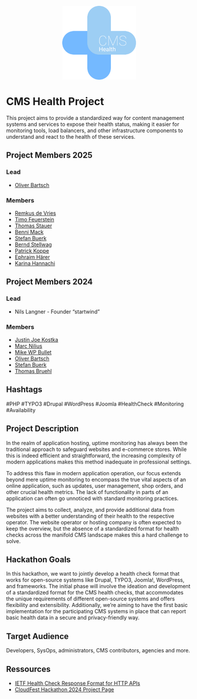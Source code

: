 <p align="center">
<img src="docs/cms-health-project.png" width="200" alt="WebInsights logo">
</p>

# CMS Health Project

This project aims to provide a standardized way for content management systems and services to expose their health status, making it easier for monitoring tools, load balancers, and other infrastructure components to understand and react to the health of these services.

## Project Members 2025
### Lead
* [Oliver Bartsch](https://github.com/o-ba)
### Members 
* [Remkus de Vries](https://github.com/remkus)
* [Timo Feuerstein](https://github.com/tfeuerst)
* [Thomas Stauer](https://github.com/tstauer)
* [Benni Mack](https://github.com/bmack)
* [Stefan Buerk](https://github.com/sbuerk)
* [Bernd Stellwag](https://github.com/burned42)
* [Patrick Koppe](https://github.com/Patrick-Koppe)
* [Ephraim Härer](https://github.com/Kephson)
* [Karina Hannachi](https://github.com/Devykun)


## Project Members 2024
### Lead
* Nils Langner - Founder “startwind”
### Members 
* [Justin Joe Kostka](https://github.com/jujoko7CF)
* [Marc Nilius](https://github.com/zottto)
* [Mike WP Bullet](https://github.com/wpbullet)
* [Oliver Bartsch](https://github.com/o-ba)
* [Stefan Buerk](https://github.com/sbuerk)
* [Thomas Bruehl](https://github.com/00Sleepy)

## Hashtags
#PHP #TYPO3 #Drupal #WordPress #Joomla #HealthCheck #Monitoring #Availability

## Project Description
In the realm of application hosting, uptime monitoring has always been the traditional approach to safeguard websites and e-commerce stores. While this is indeed efficient and straightforward, the increasing complexity of modern applications makes this method inadequate in professional settings. 

To address this flaw in modern application operation, our focus extends beyond mere uptime monitoring to encompass the true vital aspects of an online application, such as updates, user management, shop orders, and other crucial health metrics. The lack of functionality in parts of an application can often go unnoticed with standard monitoring practices.

The project aims to collect, analyze, and provide additional data from websites with a better understanding of their health to the respective operator. The website operator or hosting company is often expected to keep the overview, but the absence of a standardized format for health checks across the manifold CMS landscape makes this a hard challenge to solve.

## Hackathon Goals
In this hackathon, we want to jointly develop a health check format that works for open-source systems like Drupal, TYPO3, Joomla!, WordPress, and frameworks. The initial phase will involve the ideation and development of a standardized format for the CMS health checks, that accommodates the unique requirements of different open-source systems and offers flexibility and extensibility. Additionally, we’re aiming to have the first basic implementation for the participating CMS systems in place that can report basic health data in a secure and privacy-friendly way.

## Target Audience
Developers, SysOps, administrators, CMS contributors, agencies and more.

## Ressources
* [IETF Health Check Response Format for HTTP APIs](https://datatracker.ietf.org/doc/html/draft-inadarei-api-health-check#name-example-output)
* [CloudFest Hackathon 2024 Project Page](https://hackathon.cloudfest.com/project/cms-health-checks/)

